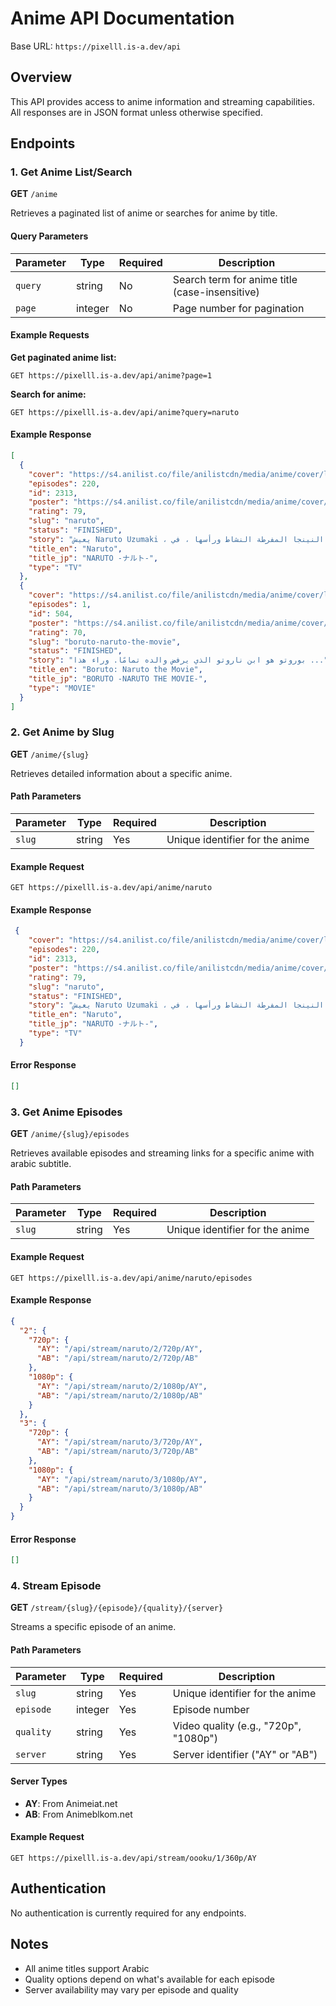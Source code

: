 # Anime API Documentation

Base URL: `https://pixelll.is-a.dev/api`

## Overview

This API provides access to anime information and streaming capabilities. All responses are in JSON format unless otherwise specified.

## Endpoints

### 1. Get Anime List/Search

**GET** `/anime`

Retrieves a paginated list of anime or searches for anime by title.

#### Query Parameters

| Parameter | Type | Required | Description |
|-----------|------|----------|-------------|
| `query` | string | No | Search term for anime title (case-insensitive) |
| `page` | integer | No | Page number for pagination |

#### Example Requests

**Get paginated anime list:**
```
GET https://pixelll.is-a.dev/api/anime?page=1
```

**Search for anime:**
```
GET https://pixelll.is-a.dev/api/anime?query=naruto
```

#### Example Response

```json
[
  {
    "cover": "https://s4.anilist.co/file/anilistcdn/media/anime/cover/large/bx20-dE6UHbFFg1A5.jpg",
    "episodes": 220,
    "id": 2313,
    "poster": "https://s4.anilist.co/file/anilistcdn/media/anime/cover/large/bx20-dE6UHbFFg1A5.jpg",
    "rating": 79,
    "slug": "naruto",
    "status": "FINISHED",
    "story": "يعيش Naruto Uzumaki ، النينجا المفرطة النشاط ورأسها ، في Konohagakure ...",
    "title_en": "Naruto",
    "title_jp": "NARUTO -ナルト-",
    "type": "TV"
  },
  {
    "cover": "https://s4.anilist.co/file/anilistcdn/media/anime/cover/large/bx21220-3cWAUtR1Ih5h.jpg",
    "episodes": 1,
    "id": 504,
    "poster": "https://s4.anilist.co/file/anilistcdn/media/anime/cover/large/bx21220-3cWAUtR1Ih5h.jpg",
    "rating": 70,
    "slug": "boruto-naruto-the-movie",
    "status": "FINISHED",
    "story": "بوروتو هو ابن ناروتو الذي يرفض والده تمامًا. وراء هذا ...",
    "title_en": "Boruto: Naruto the Movie",
    "title_jp": "BORUTO -NARUTO THE MOVIE-",
    "type": "MOVIE"
  }
]
```

### 2. Get Anime by Slug

**GET** `/anime/{slug}`

Retrieves detailed information about a specific anime.

#### Path Parameters

| Parameter | Type | Required | Description |
|-----------|------|----------|-------------|
| `slug` | string | Yes | Unique identifier for the anime |

#### Example Request

```
GET https://pixelll.is-a.dev/api/anime/naruto
```

#### Example Response

```json
 {
    "cover": "https://s4.anilist.co/file/anilistcdn/media/anime/cover/large/bx20-dE6UHbFFg1A5.jpg",
    "episodes": 220,
    "id": 2313,
    "poster": "https://s4.anilist.co/file/anilistcdn/media/anime/cover/large/bx20-dE6UHbFFg1A5.jpg",
    "rating": 79,
    "slug": "naruto",
    "status": "FINISHED",
    "story": "يعيش Naruto Uzumaki ، النينجا المفرطة النشاط ورأسها ، في Konohagakure ...",
    "title_en": "Naruto",
    "title_jp": "NARUTO -ナルト-",
    "type": "TV"
  }
```

#### Error Response

```json
[]
```

### 3. Get Anime Episodes

**GET** `/anime/{slug}/episodes`

Retrieves available episodes and streaming links for a specific anime with arabic subtitle.

#### Path Parameters

| Parameter | Type | Required | Description |
|-----------|------|----------|-------------|
| `slug` | string | Yes | Unique identifier for the anime |

#### Example Request

```
GET https://pixelll.is-a.dev/api/anime/naruto/episodes
```

#### Example Response

```json
{
  "2": {
    "720p": {
      "AY": "/api/stream/naruto/2/720p/AY",
      "AB": "/api/stream/naruto/2/720p/AB"
    },
    "1080p": {
      "AY": "/api/stream/naruto/2/1080p/AY",
      "AB": "/api/stream/naruto/2/1080p/AB"
    }
  },
  "3": {
    "720p": {
      "AY": "/api/stream/naruto/3/720p/AY",
      "AB": "/api/stream/naruto/3/720p/AB"
    },
    "1080p": {
      "AY": "/api/stream/naruto/3/1080p/AY",
      "AB": "/api/stream/naruto/3/1080p/AB"
    }
  }
}
```

#### Error Response

```json
[]
```

### 4. Stream Episode

**GET** `/stream/{slug}/{episode}/{quality}/{server}`

Streams a specific episode of an anime.

#### Path Parameters

| Parameter | Type | Required | Description |
|-----------|------|----------|-------------|
| `slug` | string | Yes | Unique identifier for the anime |
| `episode` | integer | Yes | Episode number |
| `quality` | string | Yes | Video quality (e.g., "720p", "1080p") |
| `server` | string | Yes | Server identifier ("AY" or "AB") |

#### Server Types

- **AY**: From Animeiat.net 
- **AB**: From Animeblkom.net 
#### Example Request

```
GET https://pixelll.is-a.dev/api/stream/oooku/1/360p/AY
```

## Authentication

No authentication is currently required for any endpoints.

## Notes

- All anime titles support Arabic
- Quality options depend on what's available for each episode
- Server availability may vary per episode and quality

